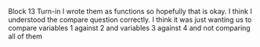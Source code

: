 Block 13 Turn-in
I wrote them as functions so hopefully that is okay.
I think I understood the compare question correctly. I think it was just wanting us to compare variables 1 against 2 and variables 3 against 4 and not comparing all of them